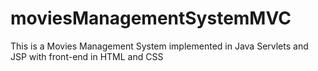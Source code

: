 # moviesManagementSystemMVC
This is a Movies Management System implemented in Java Servlets and JSP with front-end in HTML and CSS
